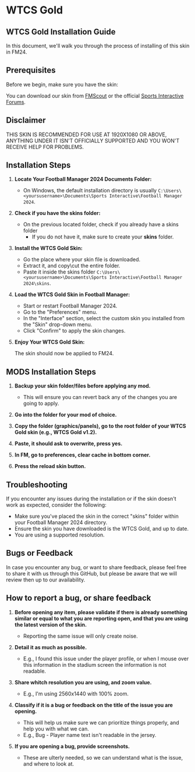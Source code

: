 # WTCS Gold

## WTCS Gold Installation Guide

In this document, we'll walk you through the process of installing of this skin in FM24.

## Prerequisites

Before we begin, make sure you have the skin:

You can download our skin from [FMScout](https://www.fmscout.com/a-wtcs-fm24-skin.html) or the official [Sports Interactive Forums](https://community.sigames.com/forums/topic/568501-fm23skin-wtcs5-by-bluestillidie00-and-workthespace-v12-released-20230118-new-attributeless-version/).

## Disclaimer

THIS SKIN IS RECOMMENDED FOR USE AT 1920X1080 OR ABOVE, ANYTHING UNDER IT ISN'T OFFICIALLY SUPPORTED AND YOU WON'T RECEIVE HELP FOR PROBLEMS.

## Installation Steps

1. **Locate Your Football Manager 2024 Documents Folder:**

   - On Windows, the default installation directory is usually `C:\Users\<yoursusername>\Documents\Sports Interactive\Football Manager 2024`.

2. **Check if you have the skins folder:**

   - On the previous located folder, check if you already have a skins folder
     - If you do not have it, make sure to create your **skins** folder.

3. **Install the WTCS Gold Skin:**

   - Go the place where your skin file is downloaded.
   - Extract it, and copy\cut the entire folder.
   - Paste it inside the skins folder `C:\Users\<yoursusername>\Documents\Sports Interactive\Football Manager 2024\skins`.

4. **Load the WTCS Gold Skin in Football Manager:**

   - Start or restart Football Manager 2024.
   - Go to the "Preferences" menu.
   - In the "Interface" section, select the custom skin you installed from the "Skin" drop-down menu.
   - Click "Confirm" to apply the skin changes.

5. **Enjoy Your WTCS Gold Skin:**

   The skin should now be applied to FM24.

## MODS Installation Steps

1. **Backup your skin folder/files before applying any mod.**

   - This will ensure you can revert back any of the changes you are going to apply.

2. **Go into the folder for your mod of choice.**

3. **Copy the folder (graphics/panels), go to the root folder of your WTCS Gold skin (e.g., WTCS Gold v1.2).**

4. **Paste, it should ask to overwrite, press yes.**

5. **In FM, go to preferences, clear cache in bottom corner.**

6. **Press the reload skin button.**

## Troubleshooting

If you encounter any issues during the installation or if the skin doesn't work as expected, consider the following:

- Make sure you've placed the skin in the correct "skins" folder within your Football Manager 2024 directory.
- Ensure the skin you have downloaded is the WTCS Gold, and up to date.
- You are using a supported resolution.

## Bugs or Feedback

In case you encounter any bug, or want to share feedback, please feel free to share it with us through this GitHub, but please be aware that we will review then up to our availability.

## How to report a bug, or share feedback

1. **Before opening any item, please validate if there is already something similar or equal to what you are reporting open, and that you are using the latest version of the skin.**

   - Reporting the same issue will only create noise.

2. **Detail it as much as possible.**

   - E.g., I found this issue under the player profile, or when I mouse over this information in the stadium screen the information is not readable.

3. **Share whitch resolution you are using, and zoom value.**

   - E.g., I'm using 2560x1440 with 100% zoom.

4. **Classify if it is a bug or feedback on the title of the issue you are opening.**

   - This will help us make sure we can prioritize things properly, and help you with what we can.
   - E.g., Bug - Player name text isn't readable in the jersey. 

5. **If you are opening a bug, provide screenshots.**

   - These are ulterly needed, so we can understand what is the issue, and where to look at.
